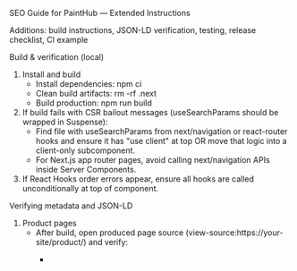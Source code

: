 SEO Guide for PaintHub — Extended Instructions

Additions: build instructions, JSON-LD verification, testing, release checklist, CI example

Build & verification (local)
1. Install and build
   - Install dependencies: npm ci
   - Clean build artifacts: rm -rf .next
   - Build production: npm run build
2. If build fails with CSR bailout messages (useSearchParams should be wrapped in Suspense):
   - Find file with useSearchParams from next/navigation or react-router hooks and ensure it has "use client" at top OR move that logic into a client-only subcomponent.
   - For Next.js app router pages, avoid calling next/navigation APIs inside Server Components.
3. If React Hooks order errors appear, ensure all hooks are called unconditionally at top of component.

Verifying metadata and JSON-LD
1. Product pages
   - After build, open produced page source (view-source:https://your-site/product/<slug>) and verify:
     - <title> is present and correct
     - <meta name="description"> set correctly
     - Open Graph tags (og:title, og:description, og:image) present
     - <link rel="canonical"> present and points to canonical URL
     - <script type="application/ld+json"> contains Product schema with name, image, offers
2. Use Google Rich Results Test (https://search.google.com/test/rich-results) to validate JSON-LD.
3. Use Lighthouse in Chrome DevTools to check SEO and performance.

Testing
1. Manual tests
   - Verify product pages render metadata server-side (view-source shows title/meta).
   - Use curl to fetch HTML to ensure crawlers get full content: curl -sL https://your-site/product/<slug> | grep "<title>"
2. Automated tests
   - Add a step in CI that runs next build and also runs a headless Lighthouse or Pa11y tests for accessibility.

Release checklist (minimum)
- [ ] RUN: npm ci && rm -rf .next && npm run build (must succeed)
- [ ] VERIFY: sitemap.xml contains product URLs and is reachable
- [ ] VERIFY: robots.txt is present and correct
- [ ] VERIFY: sample product page metadata + JSON-LD via Rich Results Test
- [ ] VERIFY: critical pages pass Lighthouse (score thresholds configurable)
- [ ] SET: PUBLIC_ORIGIN env var in deployment to canonical domain

CI/CD example (GitHub Actions) (snippet)
- name: Build and SEO checks
  on: [push]
  jobs:
    build:
      runs-on: ubuntu-latest
      steps:
        - uses: actions/checkout@v4
        - name: Install
          run: npm ci
        - name: Build
          run: npm run build
        - name: Run Lighthouse CI
          uses: treosh/lighthouse-ci-action@v8
          with:
            urls: |
              http://localhost:8080/
              http://localhost:8080/product/paint-p1
            configPath: ./lighthouserc.json

Notes: run a static server (next start or serve the build) before running Lighthouse step; ensure PUBLIC_ORIGIN is set during build.

JSON-LD best-practices
- Provide full offers object (price, priceCurrency, availability, url).
- Avoid duplicating structured data across different entities incorrectly (use Product->offers relationship)
- Use canonical URLs in offers.url

Troubleshooting common errors
- "useSearchParams() should be wrapped in a suspense boundary": convert file to client or move hook to a client child component; do not call next/navigation in server components.
- "Rendered more hooks than during the previous render": ensure hooks order is stable and unconditional.
- "<Html> should not be imported outside of pages/_document": do not import or indirectly reference Next's Document/Html contexts from pages/components. Avoid server-side packages that rely on next/document APIs.

Support
If you want, I can add a GitHub Actions workflow YAML to .github/workflows/build_and_seo.yml and a lighthouserc.json sample. Reply if you want me to add those files now.
